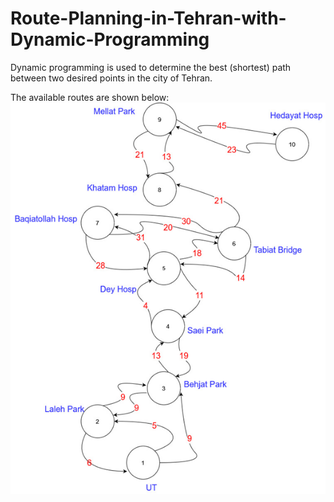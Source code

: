 # Route-Planning-in-Tehran-with-Dynamic-Programming
Dynamic programming is used to determine the best (shortest) path between two desired points in the city of Tehran.

The available routes are shown below:
![This is a](/Images/Picture4.png)
